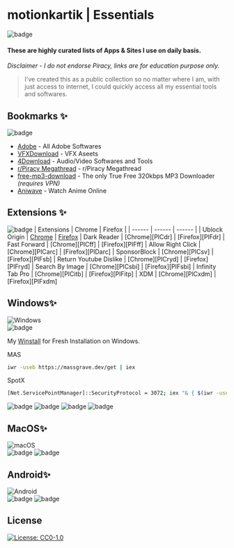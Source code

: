
# motionkartik | Essentials
![badge](https://img.shields.io/badge/motionkartik-Introduction-fff200)
#### These are highly curated lists of Apps & Sites I use on daily basis.
*Disclaimer - I do not endorse Piracy, links are for education purpose only.*



> I've created this as a public collection so no matter where I am, with just access to internet, I could quickly access all my essential tools and softwares.

## Bookmarks ✨
![badge](https://img.shields.io/badge/motionkartik-Bookmarks-4287f5)
- [Adobe](https://w14.monkrus.ws/) - All Adobe Softwares
- [VFXDownload](https://vfxdownload.net/) - VFX Aseets
-  [4Download](https://4download.net/) - Audio/Video Softwares and Tools
- [r/Piracy Megathread](https://www.reddit.com/r/Piracy/wiki/megathread/) - r/Piracy Megathread
- [free-mp3-download](https://free-mp3-download.net/) - The only True Free 320kbps MP3 Downloader _(requires VPN)_
- [Aniwave](https://aniwave.to/home) - Watch Anime Online 

## Extensions ✨
![badge](https://img.shields.io/badge/motionkartik-Extensions-4287f5)
| Extensions | Chrome | Firefox |
| ------ | ------ | ------ |
| Ublock Origin | [Chrome][PlCubo] | [Firefox][PlFubo]
| Dark Reader | [Chrome][PlCdr] | [Firefox][PlFdr]
| Fast Forward | [Chrome][PlCff] | [Firefox][PlFff]
| Allow Right Click | [Chrome][PlCarc] | [Firefox][PlDarc]
| SponsorBlock | [Chrome][PlCsv] | [Firefox][PlFsb]
| Return Youtube Dislike | [Chrome][PlCryd] | [Firefox][PlFryd]
| Search By Image | [Chrome][PlCsbi] | [Firefox][PlFsbi]
| Infinity Tab Pro | [Chrome][PlCitb] | [Firefox][PlFitp]
| XDM | [Chrome][PlCxdm] | [Firefox][PlFxdm]

## Windows✨
![Windows](https://img.shields.io/badge/Windows-0078D6?style=for-the-badge&logo=windows&logoColor=white)
<br/>
![badge](https://img.shields.io/badge/Raw_Codes-fff200)

My [Winstall](https://winstall.app/packs/wxyeF7DAF) for Fresh Installation on Windows.

MAS
```sh
iwr -useb https://massgrave.dev/get | iex
```

SpotX
```sh
[Net.ServicePointManager]::SecurityProtocol = 3072; iex "& { $(iwr -useb 'https://spotx-official.github.io/run.ps1') } -new_theme"
```

![badge](https://img.shields.io/badge/Softwares-fff200)
![badge](https://img.shields.io/badge/Plugins-fff200)
![badge](https://img.shields.io/badge/Websites-fff200)
![badge](https://img.shields.io/badge/Raw_Codes-fff200)

## MacOS✨
![macOS](https://img.shields.io/badge/mac%20os-000000?style=for-the-badge&logo=macos&logoColor=F0F0F0)
<br/>
![badge](https://img.shields.io/badge/Softwares-fff200)
![badge](https://img.shields.io/badge/Raw_Codes-fff200)

## Android✨
![Android](https://img.shields.io/badge/Android-3DDC84?style=for-the-badge&logo=android&logoColor=white)
<br/>
![badge](https://img.shields.io/badge/Softwares-fff200)
![badge](https://img.shields.io/badge/Raw_Codes-fff200)

## License
[![License: CC0-1.0](https://licensebuttons.net/l/zero/1.0/80x15.png)](http://creativecommons.org/publicdomain/zero/1.0/)


[//]: # (These are reference links used in the body of this note and get stripped out when the markdown processor does its job. There is no need to format nicely because it shouldn't be seen)

   [PlCubo]: <https://chrome.google.com/webstore/detail/ublock-origin/cjpalhdlnbpafiamejdnhcphjbkeiagm>
   [PlFubo]: <https://addons.mozilla.org/en-US/firefox/addon/ublock-origin/>
   
   [PlGd]: <https://github.com/joemccann/dillinger/tree/master/plugins/googledrive/README.md>
   [PlOd]: <https://github.com/joemccann/dillinger/tree/master/plugins/onedrive/README.md>
   [PlMe]: <https://github.com/joemccann/dillinger/tree/master/plugins/medium/README.md>
   [PlGa]: <https://github.com/RahulHP/dillinger/blob/master/plugins/googleanalytics/README.md>
   
